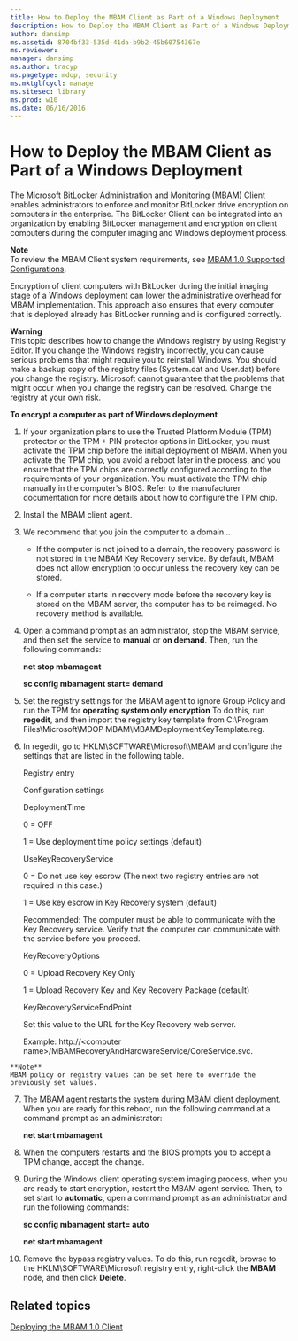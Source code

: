 ```yaml
---
title: How to Deploy the MBAM Client as Part of a Windows Deployment
description: How to Deploy the MBAM Client as Part of a Windows Deployment
author: dansimp
ms.assetid: 8704bf33-535d-41da-b9b2-45b60754367e
ms.reviewer: 
manager: dansimp
ms.author: tracyp
ms.pagetype: mdop, security
ms.mktglfcycl: manage
ms.sitesec: library
ms.prod: w10
ms.date: 06/16/2016
---
```



# How to Deploy the MBAM Client as Part of a Windows Deployment


The Microsoft BitLocker Administration and Monitoring (MBAM) Client enables administrators to enforce and monitor BitLocker drive encryption on computers in the enterprise. The BitLocker Client can be integrated into an organization by enabling BitLocker management and encryption on client computers during the computer imaging and Windows deployment process.

**Note**  
To review the MBAM Client system requirements, see [MBAM 1.0 Supported Configurations](mbam-10-supported-configurations.md).



Encryption of client computers with BitLocker during the initial imaging stage of a Windows deployment can lower the administrative overhead for MBAM implementation. This approach also ensures that every computer that is deployed already has BitLocker running and is configured correctly.

**Warning**  
This topic describes how to change the Windows registry by using Registry Editor. If you change the Windows registry incorrectly, you can cause serious problems that might require you to reinstall Windows. You should make a backup copy of the registry files (System.dat and User.dat) before you change the registry. Microsoft cannot guarantee that the problems that might occur when you change the registry can be resolved. Change the registry at your own risk.



**To encrypt a computer as part of Windows deployment**

1.  If your organization plans to use the Trusted Platform Module (TPM) protector or the TPM + PIN protector options in BitLocker, you must activate the TPM chip before the initial deployment of MBAM. When you activate the TPM chip, you avoid a reboot later in the process, and you ensure that the TPM chips are correctly configured according to the requirements of your organization. You must activate the TPM chip manually in the computer's BIOS. Refer to the manufacturer documentation for more details about how to configure the TPM chip.

2.  Install the MBAM client agent.

3.  We recommend that you join the computer to a domain...

    -   If the computer is not joined to a domain, the recovery password is not stored in the MBAM Key Recovery service. By default, MBAM does not allow encryption to occur unless the recovery key can be stored.

    -   If a computer starts in recovery mode before the recovery key is stored on the MBAM server, the computer has to be reimaged. No recovery method is available.

4.  Open a command prompt as an administrator, stop the MBAM service, and then set the service to **manual** or **on demand**. Then, run the following commands:

    **net stop mbamagent**

    **sc config mbamagent start= demand**

5.  Set the registry settings for the MBAM agent to ignore Group Policy and run the TPM for **operating system only encryption** To do this, run **regedit**, and then import the registry key template from C:\\Program Files\\Microsoft\\MDOP MBAM\\MBAMDeploymentKeyTemplate.reg.

6.  In regedit, go to HKLM\\SOFTWARE\\Microsoft\\MBAM and configure the settings that are listed in the following table.

    Registry entry

    Configuration settings

    DeploymentTime

    0 = OFF

    1 = Use deployment time policy settings (default)

    UseKeyRecoveryService

    0 = Do not use key escrow (The next two registry entries are not required in this case.)

    1 = Use key escrow in Key Recovery system (default)

    Recommended: The computer must be able to communicate with the Key Recovery service. Verify that the computer can communicate with the service before you proceed.

    KeyRecoveryOptions

    0 = Upload Recovery Key Only

    1 = Upload Recovery Key and Key Recovery Package (default)

    KeyRecoveryServiceEndPoint

    Set this value to the URL for the Key Recovery web server.

    Example: http://&lt;computer name&gt;/MBAMRecoveryAndHardwareService/CoreService.svc.



~~~
**Note**  
MBAM policy or registry values can be set here to override the previously set values.
~~~



7. The MBAM agent restarts the system during MBAM client deployment. When you are ready for this reboot, run the following command at a command prompt as an administrator:

   **net start mbamagent**

8. When the computers restarts and the BIOS prompts you to accept a TPM change, accept the change.

9. During the Windows client operating system imaging process, when you are ready to start encryption, restart the MBAM agent service. Then, to set start to **automatic**, open a command prompt as an administrator and run the following commands:

   **sc config mbamagent start= auto**

   **net start mbamagent**

10. Remove the bypass registry values. To do this, run regedit, browse to the HKLM\\SOFTWARE\\Microsoft registry entry, right-click the **MBAM** node, and then click **Delete**.

## Related topics


[Deploying the MBAM 1.0 Client](deploying-the-mbam-10-client.md)









